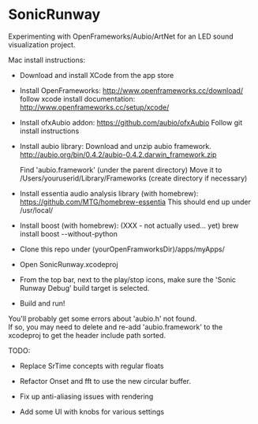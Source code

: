 # SonicRunway

Experimenting with OpenFrameworks/Aubio/ArtNet for an LED sound visualization project.

Mac install instructions:

- Download and install XCode from the app store

- Install OpenFrameworks:  http://www.openframeworks.cc/download/
  follow xcode install documentation:  http://www.openframeworks.cc/setup/xcode/

- Install ofxAubio addon:  https://github.com/aubio/ofxAubio
  Follow git install instructions

- Install aubio library:
  Download and unzip aubio framework.
  http://aubio.org/bin/0.4.2/aubio-0.4.2.darwin_framework.zip

  Find 'aubio.framework' (under the parent directory)
  Move it to /Users/youruserid/Library/Frameworks (create directory if necessary)

- Install essentia audio analysis library (with homebrew):
    https://github.com/MTG/homebrew-essentia
    This should end up under /usr/local/

- Install boost (with homebrew):
    (XXX - not actually used... yet)
    brew install boost --without-python

- Clone this repo under (yourOpenFramworksDir)/apps/myApps/

- Open SonicRunway.xcodeproj

- From the top bar, next to the play/stop icons, make sure the 
  'Sonic Runway Debug' build target is selected.

- Build and run! 

You'll probably get some errors about 'aubio.h' not found.  
If so, you may need to delete and re-add 'aubio.framework' to 
the xcodeproj to get the header include path sorted.


TODO:

- Replace SrTime concepts with regular floats

- Refactor Onset and fft to use the new circular buffer.

- Fix up anti-aliasing issues with rendering

- Add some UI with knobs for various settings
